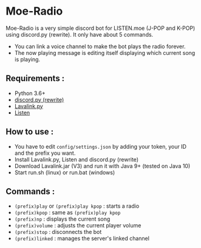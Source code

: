 # Moe-Radio

Moe-Radio is a very simple discord bot for LISTEN.moe (J-POP and K-POP) using discord.py (rewrite). It only have about 5 commands.<br>
- You can link a voice channel to make the bot plays the radio forever.<br> 
- The now playing message is editing itself displaying which current song is playing.<br>

## Requirements :<br>
- Python 3.6+<br>
- [discord.py (rewrite)](https://github.com/Rapptz/discord.py/tree/rewrite)
- [Lavalink.py](https://github.com/Devoxin/Lavalink.py)
- [Listen](https://github.com/Yarn/Listen)<br>
## How to use :<br>
- You have to edit ```config/settings.json``` by adding your token, your ID and the prefix you want.
- Install Lavalink.py, Listen and discord.py (rewrite)
- Download Lavalink.jar (V3) and run it with Java 9+ (tested on Java 10)
- Start run.sh (linux) or run.bat (windows)<br>
## Commands :<br>
- ```(prefix)play``` or ```(prefix)play kpop``` : starts a radio
- ```(prefix)kpop``` : same as ```(prefix)play kpop```
- ```(prefix)np``` : displays the current song
- ```(prefix)volume``` : adjusts the current player volume
- ```(prefix)stop``` : disconnects the bot
- ```(prefix)linked``` : manages the server's linked channel
